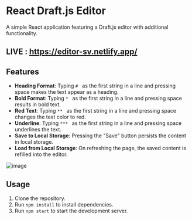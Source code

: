 # React Draft.js Editor

A simple React application featuring a Draft.js editor with additional functionality.

## LIVE : https://editor-sv.netlify.app/

## Features

- **Heading Format**: Typing `# ` as the first string in a line and pressing space makes the text appear as a heading.
- **Bold Format**: Typing `* ` as the first string in a line and pressing space results in bold text.
- **Red Text**: Typing `** ` as the first string in a line and pressing space changes the text color to red.
- **Underline**: Typing `*** ` as the first string in a line and pressing space underlines the text.
- **Save to Local Storage**: Pressing the "Save" button persists the content in local storage.
- **Load from Local Storage**: On refreshing the page, the saved content is refilled into the editor.

![image](https://github.com/iamsaurabh7/Editor/assets/91486795/838df222-9ff3-4c80-b285-c6a3faed0e89)


## Usage

1. Clone the repository.
2. Run `npm install` to install dependencies.
3. Run `npm start` to start the development server.
